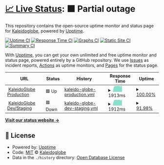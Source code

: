 # [📈 Live Status](https://ks-collab.github.io/upptime): <!--live status--> **🟧 Partial outage**

This repository contains the open-source uptime monitor and status page for [Kaleidoglobe](https://www.kaleidoglobe.com), powered by [Upptime](https://github.com/upptime/upptime).

[![Uptime CI](https://github.com/koj-co/upptime/workflows/Uptime%20CI/badge.svg)](https://github.com/koj-co/upptime/actions?query=workflow%3A%22Uptime+CI%22)
[![Response Time CI](https://github.com/koj-co/upptime/workflows/Response%20Time%20CI/badge.svg)](https://github.com/koj-co/upptime/actions?query=workflow%3A%22Response+Time+CI%22)
[![Graphs CI](https://github.com/koj-co/upptime/workflows/Graphs%20CI/badge.svg)](https://github.com/koj-co/upptime/actions?query=workflow%3A%22Graphs+CI%22)
[![Static Site CI](https://github.com/koj-co/upptime/workflows/Static%20Site%20CI/badge.svg)](https://github.com/koj-co/upptime/actions?query=workflow%3A%22Static+Site+CI%22)
[![Summary CI](https://github.com/koj-co/upptime/workflows/Summary%20CI/badge.svg)](https://github.com/koj-co/upptime/actions?query=workflow%3A%22Summary+CI%22)

With [Upptime](https://upptime.js.org), you can get your own unlimited and free uptime monitor and status page, powered entirely by a GitHub repository. We use [Issues](https://github.com/ks-collab/upptime/issues) as incident reports, [Actions](https://github.com/ks-collab/upptime/actions) as uptime monitors, and [Pages](https://ks-collab.github.io/upptime) for the status page.

<!--start: status pages-->
<!-- This summary is generated by Upptime (https://github.com/upptime/upptime) -->
<!-- Do not edit this manually, your changes will be overwritten -->
<!-- prettier-ignore -->
| URL | Status | History | Response Time | Uptime |
| --- | ------ | ------- | ------------- | ------ |
| <img alt="" src="https://favicons.githubusercontent.com/app.kaleidoglobe.com" height="13"> [KaleidoGlobe Production](https://app.kaleidoglobe.com/api/status) | 🟩 Up | [kaleido-globe-production.yml](https://github.com/ks-collab/upptime/commits/HEAD/history/kaleido-globe-production.yml) | <details><summary><img alt="Response time graph" src="./graphs/kaleido-globe-production/response-time-week.png" height="20"> 1913ms</summary><br><a href="https://ks-collab.github.io/upptime/history/kaleido-globe-production"><img alt="Response time 1614" src="https://img.shields.io/endpoint?url=https%3A%2F%2Fraw.githubusercontent.com%2Fks-collab%2Fupptime%2FHEAD%2Fapi%2Fkaleido-globe-production%2Fresponse-time.json"></a><br><a href="https://ks-collab.github.io/upptime/history/kaleido-globe-production"><img alt="24-hour response time 1972" src="https://img.shields.io/endpoint?url=https%3A%2F%2Fraw.githubusercontent.com%2Fks-collab%2Fupptime%2FHEAD%2Fapi%2Fkaleido-globe-production%2Fresponse-time-day.json"></a><br><a href="https://ks-collab.github.io/upptime/history/kaleido-globe-production"><img alt="7-day response time 1913" src="https://img.shields.io/endpoint?url=https%3A%2F%2Fraw.githubusercontent.com%2Fks-collab%2Fupptime%2FHEAD%2Fapi%2Fkaleido-globe-production%2Fresponse-time-week.json"></a><br><a href="https://ks-collab.github.io/upptime/history/kaleido-globe-production"><img alt="30-day response time 1787" src="https://img.shields.io/endpoint?url=https%3A%2F%2Fraw.githubusercontent.com%2Fks-collab%2Fupptime%2FHEAD%2Fapi%2Fkaleido-globe-production%2Fresponse-time-month.json"></a><br><a href="https://ks-collab.github.io/upptime/history/kaleido-globe-production"><img alt="1-year response time 1614" src="https://img.shields.io/endpoint?url=https%3A%2F%2Fraw.githubusercontent.com%2Fks-collab%2Fupptime%2FHEAD%2Fapi%2Fkaleido-globe-production%2Fresponse-time-year.json"></a></details> | <details><summary><a href="https://ks-collab.github.io/upptime/history/kaleido-globe-production">100.00%</a></summary><a href="https://ks-collab.github.io/upptime/history/kaleido-globe-production"><img alt="All-time uptime 99.91%" src="https://img.shields.io/endpoint?url=https%3A%2F%2Fraw.githubusercontent.com%2Fks-collab%2Fupptime%2FHEAD%2Fapi%2Fkaleido-globe-production%2Fuptime.json"></a><br><a href="https://ks-collab.github.io/upptime/history/kaleido-globe-production"><img alt="24-hour uptime 100.00%" src="https://img.shields.io/endpoint?url=https%3A%2F%2Fraw.githubusercontent.com%2Fks-collab%2Fupptime%2FHEAD%2Fapi%2Fkaleido-globe-production%2Fuptime-day.json"></a><br><a href="https://ks-collab.github.io/upptime/history/kaleido-globe-production"><img alt="7-day uptime 100.00%" src="https://img.shields.io/endpoint?url=https%3A%2F%2Fraw.githubusercontent.com%2Fks-collab%2Fupptime%2FHEAD%2Fapi%2Fkaleido-globe-production%2Fuptime-week.json"></a><br><a href="https://ks-collab.github.io/upptime/history/kaleido-globe-production"><img alt="30-day uptime 99.93%" src="https://img.shields.io/endpoint?url=https%3A%2F%2Fraw.githubusercontent.com%2Fks-collab%2Fupptime%2FHEAD%2Fapi%2Fkaleido-globe-production%2Fuptime-month.json"></a><br><a href="https://ks-collab.github.io/upptime/history/kaleido-globe-production"><img alt="1-year uptime 99.91%" src="https://img.shields.io/endpoint?url=https%3A%2F%2Fraw.githubusercontent.com%2Fks-collab%2Fupptime%2FHEAD%2Fapi%2Fkaleido-globe-production%2Fuptime-year.json"></a></details>
| <img alt="" src="https://favicons.githubusercontent.com/dev.kaleidoglobe.com" height="13"> [KaleidoGlobe Dev/Staging](https://dev.kaleidoglobe.com/api/status) | 🟥 Down | [kaleido-globe-dev-staging.yml](https://github.com/ks-collab/upptime/commits/HEAD/history/kaleido-globe-dev-staging.yml) | <details><summary><img alt="Response time graph" src="./graphs/kaleido-globe-dev-staging/response-time-week.png" height="20"> 1912ms</summary><br><a href="https://ks-collab.github.io/upptime/history/kaleido-globe-dev-staging"><img alt="Response time 1535" src="https://img.shields.io/endpoint?url=https%3A%2F%2Fraw.githubusercontent.com%2Fks-collab%2Fupptime%2FHEAD%2Fapi%2Fkaleido-globe-dev-staging%2Fresponse-time.json"></a><br><a href="https://ks-collab.github.io/upptime/history/kaleido-globe-dev-staging"><img alt="24-hour response time 2371" src="https://img.shields.io/endpoint?url=https%3A%2F%2Fraw.githubusercontent.com%2Fks-collab%2Fupptime%2FHEAD%2Fapi%2Fkaleido-globe-dev-staging%2Fresponse-time-day.json"></a><br><a href="https://ks-collab.github.io/upptime/history/kaleido-globe-dev-staging"><img alt="7-day response time 1912" src="https://img.shields.io/endpoint?url=https%3A%2F%2Fraw.githubusercontent.com%2Fks-collab%2Fupptime%2FHEAD%2Fapi%2Fkaleido-globe-dev-staging%2Fresponse-time-week.json"></a><br><a href="https://ks-collab.github.io/upptime/history/kaleido-globe-dev-staging"><img alt="30-day response time 1838" src="https://img.shields.io/endpoint?url=https%3A%2F%2Fraw.githubusercontent.com%2Fks-collab%2Fupptime%2FHEAD%2Fapi%2Fkaleido-globe-dev-staging%2Fresponse-time-month.json"></a><br><a href="https://ks-collab.github.io/upptime/history/kaleido-globe-dev-staging"><img alt="1-year response time 1535" src="https://img.shields.io/endpoint?url=https%3A%2F%2Fraw.githubusercontent.com%2Fks-collab%2Fupptime%2FHEAD%2Fapi%2Fkaleido-globe-dev-staging%2Fresponse-time-year.json"></a></details> | <details><summary><a href="https://ks-collab.github.io/upptime/history/kaleido-globe-dev-staging">91.98%</a></summary><a href="https://ks-collab.github.io/upptime/history/kaleido-globe-dev-staging"><img alt="All-time uptime 99.68%" src="https://img.shields.io/endpoint?url=https%3A%2F%2Fraw.githubusercontent.com%2Fks-collab%2Fupptime%2FHEAD%2Fapi%2Fkaleido-globe-dev-staging%2Fuptime.json"></a><br><a href="https://ks-collab.github.io/upptime/history/kaleido-globe-dev-staging"><img alt="24-hour uptime 43.89%" src="https://img.shields.io/endpoint?url=https%3A%2F%2Fraw.githubusercontent.com%2Fks-collab%2Fupptime%2FHEAD%2Fapi%2Fkaleido-globe-dev-staging%2Fuptime-day.json"></a><br><a href="https://ks-collab.github.io/upptime/history/kaleido-globe-dev-staging"><img alt="7-day uptime 91.98%" src="https://img.shields.io/endpoint?url=https%3A%2F%2Fraw.githubusercontent.com%2Fks-collab%2Fupptime%2FHEAD%2Fapi%2Fkaleido-globe-dev-staging%2Fuptime-week.json"></a><br><a href="https://ks-collab.github.io/upptime/history/kaleido-globe-dev-staging"><img alt="30-day uptime 98.16%" src="https://img.shields.io/endpoint?url=https%3A%2F%2Fraw.githubusercontent.com%2Fks-collab%2Fupptime%2FHEAD%2Fapi%2Fkaleido-globe-dev-staging%2Fuptime-month.json"></a><br><a href="https://ks-collab.github.io/upptime/history/kaleido-globe-dev-staging"><img alt="1-year uptime 99.68%" src="https://img.shields.io/endpoint?url=https%3A%2F%2Fraw.githubusercontent.com%2Fks-collab%2Fupptime%2FHEAD%2Fapi%2Fkaleido-globe-dev-staging%2Fuptime-year.json"></a></details>

<!--end: status pages-->

[**Visit our status website →**](https://ks-collab.github.io/upptime)

## 📄 License

- Powered by: [Upptime](https://github.com/upptime/upptime)
- Code: [MIT](./LICENSE) © [Kaleidoglobe](https://www.kaleidoglobe.com)
- Data in the `./history` directory: [Open Database License](https://opendatacommons.org/licenses/odbl/1-0/)

